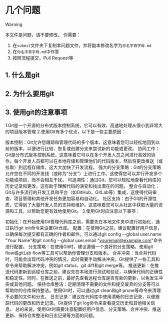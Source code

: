 # 几个问题

> [!WARNING]
> 本文件是问题，请不要修改。
> 你需要：
> 1. 在`submit`文件夹下复制本问题文件，并将副本修改名字为`你名字首字母.md`
> 2. 在`你名字首字母.md`中作答
> 3. 按照流程提交，Pull Request等

## 1. 什么是git

## 2. 为什么要用git

## 3. 使用git的注意事项
1.Git是一个开源的分布式版本控制系统，它可以有效、高速地处理从很小到非常大的项目版本管理
2.使用Git有多个优点，以下是一些主要原因：

版本控制：Git允许您跟踪和管理代码的多个版本，这意味着您可以轻松地回到以前的版本，以便进行比较、恢复或创建分支来尝试新的功能或更改。
协同工作：Git是分布式版本控制系统，这意味着它可以在多个开发人员之间进行高效的协作。每个开发人员都可以在本地存储和管理他们的代码版本，然后将更改推送（或拉取）到远程存储库，这大大加快了开发流程。
强大的分支策略：Git的分支策略允许您在不同的开发线（或称为“分支”）上进行工作。这使得您可以并行开发多个功能或项目，而不会相互干扰。
可追溯性：通过Git，您可以轻松地查看代码库的历史记录和更改，这有助于理解代码的演变和找出潜在的问题。
整合与自动化：Git与许多流行的开发工具和平台（如GitHub，GitLab等）集成，这使得代码审查、项目管理和其他开发任务更加容易和自动化。
社区支持：由于Git的开源性质，它得到了大量开发人员的支持和维护。这意味着您可以从社区中获取大量的资源和工具，以帮助您更有效地使用Git。
3.使用Git时应注意以下事项：

初始化：在开始使用Git管理代码库之前，需要先在本地文件夹中进行初始化，通过执行git init命令来设置Git仓库。
配置：在使用Git之前，建议配置好用户信息，以确保每次提交都有正确的作者和邮件。可以通过git config --global user.name "Your Name"和git config --global user.email "youremail@example.com"命令进行配置。
分支策略：在使用Git时，建议遵循一个良好的分支策略，使用git flow或gitLab flow等工具可以帮助你管理分支和版本。
合并冲突：当合并代码时，可能会出现代码冲突的情况，此时需要手动解决冲突。Git提供了一些工具和命令来帮助解决冲突，例如git status，git diff和git merge等。
推送更新：在推送代码更新到远程仓库之前，建议先在本地进行测试和验证，以确保代码的正确性和稳定性。同时，在推送之前，最好先查看远程仓库是否有新的更新，以免发生冲突或其他问题。
保持仓库整洁：定期清理不需要的文件和提交废弃的分支等可以帮助你的仓库保持整洁。使用Git时，可以通过git clean和git prune等命令来清理不必要的文件和分支。
日志记录：建议在代码库中使用清晰的日志记录，以便跟踪代码的更改和历史记录。Git提供了git log命令来查看提交历史和其他相关信息。
总的来说，使用Git时需要注意配置好用户信息、分支策略、合并冲突、推送更新、保持仓库整洁和日志记录等方面的问题。